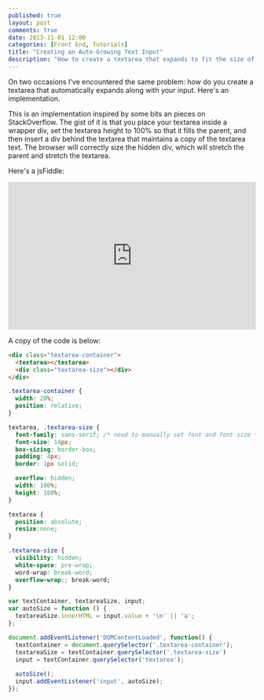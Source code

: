 ```yaml
---
published: true
layout: post
comments: true
date: 2013-11-01 12:00
categories: [Front End, Tutorials]
title: "Creating an Auto-Growing Text Input"
description: "How to create a textarea that expands to fit the size of your input."
---
```


On two occasions I've encountered the same problem: how do you create a textarea that automatically expands along with your input. Here's an implementation.

<!-- more -->

This is an implementation inspired by some bits an pieces on StackOverflow. The gist of it is that you place your textarea inside a wrapper div, set the textarea height to 100% so that it fills the parent, and then insert a div behind the textarea that maintains a copy of the textarea text. The browser will correctly size the hidden div, which will stretch the parent and stretch the textarea.

Here's a jsFiddle:

<iframe width="100%" height="300" src="http://jsfiddle.net/2UDdh/embedded/" allowfullscreen="allowfullscreen" frameborder="0"></iframe>

A copy of the code is below:

``` html HTML
<div class="textarea-container">
  <textarea></textarea>
  <div class="textarea-size"></div>
</div>
```

``` css CSS
.textarea-container {
  width: 20%;
  position: relative;
}

textarea, .textarea-size {
  font-family: sans-serif; /* need to manually set font and font size */
  font-size: 14px;
  box-sizing: border-box;
  padding: 4px;
  border: 1px solid;

  overflow: hidden;
  width: 100%;
  height: 100%;
}

textarea {
  position: absolute;
  resize:none;
}

.textarea-size {
  visibility: hidden;
  white-space: pre-wrap;
  word-wrap: break-word;
  overflow-wrap:; break-word;
}
```

``` javascript JavaScript
var textContainer, textareaSize, input;
var autoSize = function () {
  textareaSize.innerHTML = input.value + '\n' || 'a';
};

document.addEventListener('DOMContentLoaded', function() {
  textContainer = document.querySelector('.textarea-container');
  textareaSize = textContainer.querySelector('.textarea-size')
  input = textContainer.querySelector('textarea');
  
  autoSize();
  input.addEventListener('input', autoSize);
});
```


